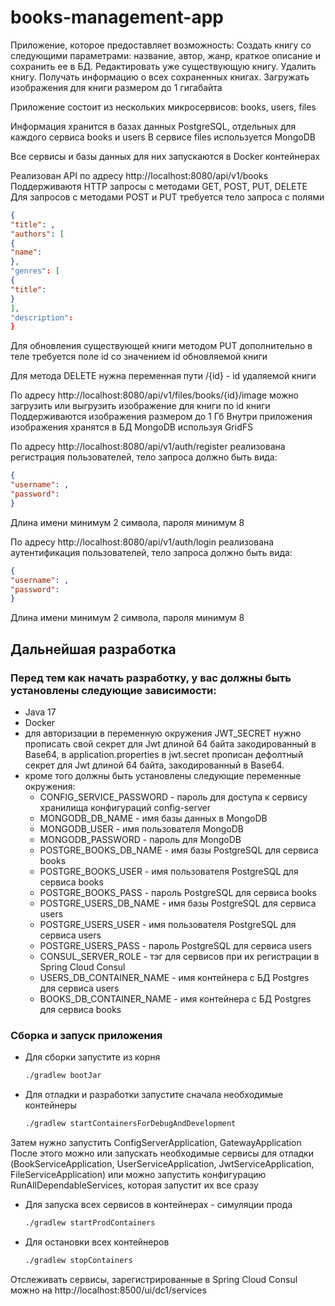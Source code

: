 # books-management-app
Приложение, которое предоставляет возможность:
Создать книгу со следующими параметрами: название, автор, жанр, краткое описание и сохранить ее в БД.
Редактировать уже существующую книгу.
Удалить книгу.
Получать информацию о всех сохраненных книгах.
Загружать изображения для книги размером до 1 гигабайта

Приложение состоит из нескольких микросервисов: books, users, files

Информация хранится в базах данных PostgreSQL, отдельных для каждого сервиса books и users
В сервисе files используется MongoDB

Все сервисы и базы данных для них запускаются в Docker контейнерах

Реализован API по адресу http://localhost:8080/api/v1/books
Поддерживаютя HTTP запросы с методами GET, POST, PUT, DELETE
Для запросов с методами POST и PUT требуется тело запроса с полями
```json
{
"title": ,
"authors": [
{
"name": 
},
"genres": [
{
"title": 
}
],
"description": 
}
```
Для обновления существующей книги методом PUT дополнительно в теле требуется поле id со значением id обновляемой книги

Для метода DELETE нужна переменная пути /{id} - id удаляемой книги

По адресу http://localhost:8080/api/v1/files/books/{id}/image можно загрузить или выгрузить изображение для книги по id книги
Поддерживаются изображения размером до 1 Гб
Внутри приложения изображения хранятся в БД MongoDB используя GridFS

По адресу http://localhost:8080/api/v1/auth/register реализована регистрация пользователей, 
тело запроса должно быть вида:
```json
{
"username": ,
"password": 
}
```
Длина имени минимум 2 символа, пароля минимум 8

По адресу http://localhost:8080/api/v1/auth/login реализована аутентификация пользователей,
тело запроса должно быть вида:
```json
{
"username": ,
"password": 
}
```
Длина имени минимум 2 символа, пароля минимум 8

## Дальнейшая разработка
### Перед тем как начать разработку, у вас должны быть установлены следующие зависимости:
- Java 17
- Docker
- для авторизации в переменную окружения JWT_SECRET нужно прописать свой секрет для Jwt длиной 64 байта закодированный
в Base64, в application.properties в jwt.secret прописан дефолтный секрет для Jwt длиной 64 байта,
закодированный в Base64.
- кроме того должны быть установлены следующие переменные окружения:
  - CONFIG_SERVICE_PASSWORD - пароль для доступа к сервису хранилища конфигураций config-server
  - MONGODB_DB_NAME - имя базы данных в MongoDB
  - MONGODB_USER - имя пользователя MongoDB
  - MONGODB_PASSWORD - пароль для MongoDB
  - POSTGRE_BOOKS_DB_NAME - имя базы PostgreSQL для сервиса books
  - POSTGRE_BOOKS_USER - имя пользователя PostgreSQL для сервиса books
  - POSTGRE_BOOKS_PASS - пароль PostgreSQL для сервиса books
  - POSTGRE_USERS_DB_NAME - имя базы PostgreSQL для сервиса users
  - POSTGRE_USERS_USER - имя пользователя PostgreSQL для сервиса users
  - POSTGRE_USERS_PASS - пароль PostgreSQL для сервиса users
  - CONSUL_SERVER_ROLE - тэг для сервисов при их регистрации в Spring Cloud Consul
  - USERS_DB_CONTAINER_NAME - имя контейнера с БД Postgres для сервиса users
  - BOOKS_DB_CONTAINER_NAME - имя контейнера с БД Postgres для сервиса books

### Сборка и запуск приложения
- Для сборки запустите из корня
  ```bash
  ./gradlew bootJar

- Для отладки и разработки запустите сначала необходимые контейнеры
  ```bash
  ./gradlew startContainersForDebugAndDevelopment

Затем нужно запустить ConfigServerApplication, GatewayApplication
После этого можно или запускать необходимые сервисы для отладки (BookServiceApplication, UserServiceApplication,
JwtServiceApplication, FileServiceApplication) или можно запустить конфигурацию RunAllDependableServices, 
которая запустит их все сразу
  

- Для запуска всех сервисов в контейнерах - симуляции прода
  ```bash
  ./gradlew startProdContainers

- Для остановки всех контейнеров
  ```bash
  ./gradlew stopContainers
  
Отслеживать сервисы, зарегистрированные в Spring Cloud Consul можно на http://localhost:8500/ui/dc1/services